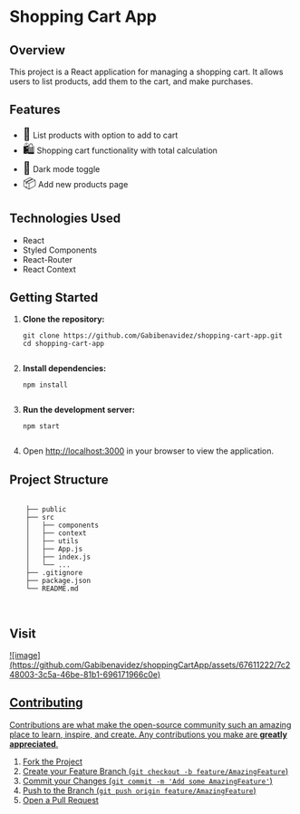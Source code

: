 <!DOCTYPE html>
<html lang="en">
<head>
  <meta charset="UTF-8">
  <meta name="viewport" content="width=device-width, initial-scale=1.0">
  <title>Shopping Cart App</title>
</head>
<body>
  <h1>Shopping Cart App</h1>

  <h2>Overview</h2>
  <p>This project is a React application for managing a shopping cart. It allows users to list products, add them to the cart, and make purchases.</p>

  <h2>Features</h2>
  <ul>
    <li><span style="font-size: 1.5em;">🛒</span> List products with option to add to cart</li>
    <li><span style="font-size: 1.5em;">🛍️</span> Shopping cart functionality with total calculation</li>
    <li><span style="font-size: 1.5em;">🌙</span> Dark mode toggle</li>
    <li><span style="font-size: 1.5em;">📦</span> Add new products page</li>
  </ul>

  <h2>Technologies Used</h2>
  <ul>
    <li>React</li>
    <li>Styled Components</li>
    <li>React-Router</li>
    <li>React Context</li>
  </ul>

  <h2>Getting Started</h2>
  <ol>
    <li><strong>Clone the repository:</strong>
      <pre><code>git clone https://github.com/Gabibenavidez/shopping-cart-app.git
cd shopping-cart-app
      </code></pre>
    </li>
    <li><strong>Install dependencies:</strong>
      <pre><code>npm install
      </code></pre>
    </li>
    <li><strong>Run the development server:</strong>
      <pre><code>npm start
      </code></pre>
    </li>
    <li>Open <a href="http://localhost:3000" target="_blank">http://localhost:3000</a> in your browser to view the application.</li>
  </ol>

  <h2>Project Structure</h2>
  <pre>
  <code>
    ├── public
    ├── src
    │   ├── components
    │   ├── context
    │   ├── utils
    │   ├── App.js
    │   ├── index.js
    │   └── ...
    ├── .gitignore
    ├── package.json
    └── README.md
  </code>
  </pre>

  <h2>Visit <a href="https://shopping-cart-app-v01.netlify.app"></h2>
  ![image](https://github.com/Gabibenavidez/shoppingCartApp/assets/67611222/7c248003-3c5a-46be-81b1-696171966c0e)


  <h2>Contributing</h2>
  <p>Contributions are what make the open-source community such an amazing place to learn, inspire, and create. Any contributions you make are <strong>greatly appreciated</strong>.</p>
  <ol>
    <li>Fork the Project</li>
    <li>Create your Feature Branch (<code>git checkout -b feature/AmazingFeature</code>)</li>
    <li>Commit your Changes (<code>git commit -m 'Add some AmazingFeature'</code>)</li>
    <li>Push to the Branch (<code>git push origin feature/AmazingFeature</code>)</li>
    <li>Open a Pull Request</li>
  </ol>

</body>
</html>

